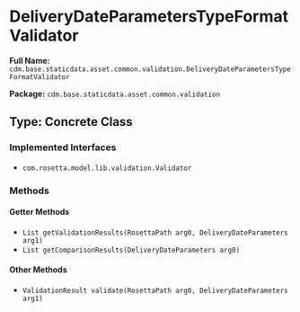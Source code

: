 # DeliveryDateParametersTypeFormatValidator

**Full Name:** `cdm.base.staticdata.asset.common.validation.DeliveryDateParametersTypeFormatValidator`

**Package:** `cdm.base.staticdata.asset.common.validation`

## Type: Concrete Class

### Implemented Interfaces

- `com.rosetta.model.lib.validation.Validator`

### Methods

#### Getter Methods

- `List getValidationResults(RosettaPath arg0, DeliveryDateParameters arg1)`
- `List getComparisonResults(DeliveryDateParameters arg0)`

#### Other Methods

- `ValidationResult validate(RosettaPath arg0, DeliveryDateParameters arg1)`

